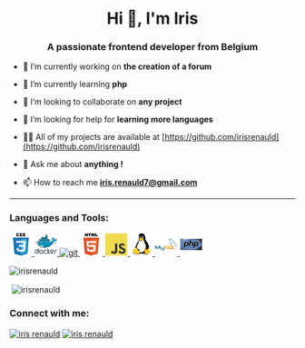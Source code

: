 <h1 align="center">Hi 👋, I'm Iris</h1>
<h3 align="center">A passionate frontend developer from Belgium</h3>

- 🔭 I’m currently working on **the creation of a forum**

- 🌱 I’m currently learning **php**

- 👯 I’m looking to collaborate on **any project**

- 🤝 I’m looking for help for **learning more languages**

- 👨‍💻 All of my projects are available at [https://github.com/irisrenauld](https://github.com/irisrenauld)

- 💬 Ask me about **anything !**

- 📫 How to reach me **iris.renauld7@gmail.com**  
-----


<h3 align="left">Languages and Tools:</h3>
<p align="left"> <a href="https://www.w3schools.com/css/" target="_blank"> <img src="https://raw.githubusercontent.com/devicons/devicon/master/icons/css3/css3-original-wordmark.svg" alt="css3" width="40" height="40"/> </a> <a href="https://www.docker.com/" target="_blank"> <img src="https://raw.githubusercontent.com/devicons/devicon/master/icons/docker/docker-original-wordmark.svg" alt="docker" width="40" height="40"/> </a> <a href="https://git-scm.com/" target="_blank"> <img src="https://www.vectorlogo.zone/logos/git-scm/git-scm-icon.svg" alt="git" width="40" height="40"/> </a> <a href="https://www.w3.org/html/" target="_blank"> <img src="https://raw.githubusercontent.com/devicons/devicon/master/icons/html5/html5-original-wordmark.svg" alt="html5" width="40" height="40"/> </a> <a href="https://developer.mozilla.org/en-US/docs/Web/JavaScript" target="_blank"> <img src="https://raw.githubusercontent.com/devicons/devicon/master/icons/javascript/javascript-original.svg" alt="javascript" width="40" height="40"/> </a> <a href="https://www.linux.org/" target="_blank"> <img src="https://raw.githubusercontent.com/devicons/devicon/master/icons/linux/linux-original.svg" alt="linux" width="40" height="40"/> </a> <a href="https://www.mysql.com/" target="_blank"> <img src="https://raw.githubusercontent.com/devicons/devicon/master/icons/mysql/mysql-original-wordmark.svg" alt="mysql" width="40" height="40"/> </a> <a href="https://www.php.net" target="_blank"> <img src="https://raw.githubusercontent.com/devicons/devicon/master/icons/php/php-original.svg" alt="php" width="40" height="40"/> </a> </p>

<p><img align="center" src="https://github-readme-stats.vercel.app/api/top-langs?username=irisrenauld&show_icons=true&locale=en&layout=compact" alt="irisrenauld" /></p>  

<p>&nbsp;<img align="center" src="https://github-readme-stats.vercel.app/api?username=irisrenauld&show_icons=true&locale=en" alt="irisrenauld" /></p>  

<h3 align="left">Connect with me:</h3>
<p align="left">
<a href="https://www.linkedin.com/in/iris-renauld-0b6436215/" target="blank"><img align="center" src="https://raw.githubusercontent.com/rahuldkjain/github-profile-readme-generator/master/src/images/icons/Social/linked-in-alt.svg" alt="iris renauld" height="30" width="40" /></a>
  <a href="https://www.facebook.com/iris.renauld/" target="blank"><img align="center" src="https://raw.githubusercontent.com/rahuldkjain/github-profile-readme-generator/master/src/images/icons/Social/facebook.svg" alt="iris renauld" height="30" width="40" /></a>
</p>


